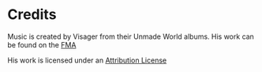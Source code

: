 # Credits
Music is created by Visager from their Unmade World albums. His work can be found on the [FMA](http://freemusicarchive.org/music/Visager)

His work is licensed under an [Attribution License](https://creativecommons.org/licenses/by/4.0/)
